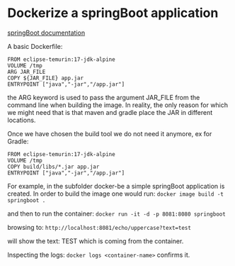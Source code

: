 # Dockerize a springBoot application
[springBoot documentation](https://spring.io/guides/topicals/spring-boot-docker/)

A basic Dockerfile:
```
FROM eclipse-temurin:17-jdk-alpine
VOLUME /tmp
ARG JAR_FILE
COPY ${JAR_FILE} app.jar
ENTRYPOINT ["java","-jar","/app.jar"]
```

the ARG keyword is used to pass the argument JAR_FILE from the command line when building the image.
In reality, the only reason for which we might need that is that maven and gradle place the JAR in different locations.

Once we have chosen the build tool we do not need it anymore, ex for Gradle: 
```
FROM eclipse-temurin:17-jdk-alpine
VOLUME /tmp
COPY build/libs/*.jar app.jar
ENTRYPOINT ["java","-jar","/app.jar"]
```

For example, in the subfolder docker-be a simple springBoot application is created.
In order to build the image one would run:
`docker image build -t springboot .`

and then to run the container:
`docker run -it -d -p 8081:8080 springboot`

browsing to: 
`http://localhost:8081/echo/uppercase?text=test`

will show the text: TEST which is coming from the container.

Inspecting the logs:
`docker logs <container-name>` confirms it.